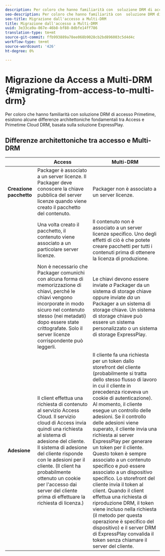 ```yaml
---
description: Per coloro che hanno familiarità con  soluzione DRM di accesso  Primetime, esistono alcune differenze architettoniche fondamentali tra Access e Primetime Cloud DRM, basata sulla soluzione ExpressPlay.
seo-description: Per coloro che hanno familiarità con  soluzione DRM di accesso  Primetime, esistono alcune differenze architettoniche fondamentali tra Access e Primetime Cloud DRM, basata sulla soluzione ExpressPlay.
seo-title: Migrazione dall'accesso a Multi-DRM
title: Migrazione dall'accesso a Multi-DRM
uuid: 3e33ca9a-867e-46b8-bf88-8dbfe14ff786
translation-type: tm+mt
source-git-commit: ffb993889a78ee068b9028cb2bd896003c5d4d4c
workflow-type: tm+mt
source-wordcount: '426'
ht-degree: 0%

---
```



# Migrazione da Access a Multi-DRM {#migrating-from-access-to-multi-drm}

Per coloro che hanno familiarità con  soluzione DRM di accesso  Primetime, esistono alcune differenze architettoniche fondamentali tra Access e Primetime Cloud DRM, basata sulla soluzione ExpressPlay.

## Differenze architettoniche tra accesso e Multi-DRM

|  | Access | Multi-DRM |
|---|---|---|
| **Creazione pacchetto** | Packager è associato a un server licenze. Il Packager deve conoscere la chiave pubblica del server licenze quando viene creato il pacchetto del contenuto. | Packager non è associato a un server licenze. |
|  | Una volta creato il pacchetto, il contenuto viene associato a un particolare server licenze. | Il contenuto non è associato a un server licenze specifico. Uno degli effetti di ciò è che potete creare pacchetti per tutti i contenuti prima di ottenere la licenza di produzione. |
|  | Non è necessario che Packager comunichi con alcuna forma di memorizzazione di chiavi, perché le chiavi vengono incorporate in modo sicuro nel contenuto stesso (nei metadati) dopo essere state crittografate. Solo il server licenze corrispondente può leggerli. | Le chiavi devono essere inviate *a* Packager da un sistema di storage chiave oppure inviate *da* un Packager a un sistema di storage chiave. Un sistema di storage chiave può essere un sistema personalizzato o un sistema di storage ExpressPlay. |
| **Adesione** | Il client effettua una richiesta di contenuto al servizio Access Cloud. Il servizio cloud di Access invia quindi una richiesta al sistema di adesione del cliente. Il sistema di adesione del cliente risponde con le adesioni per il cliente. (Il client ha probabilmente ottenuto un cookie per l&#39;accesso dai server del cliente prima di effettuare la richiesta di licenza.) | Il cliente fa una richiesta per un token dallo storefront del cliente (probabilmente si tratta dello stesso flusso di lavoro in cui il cliente in precedenza riceveva un cookie di autenticazione). Al momento, il cliente esegue un controllo delle adesioni. Se il controllo delle adesioni viene superato, il cliente invia una richiesta ai server ExpressPlay per generare un token per il cliente. Questo token è sempre associato a un contenuto specifico e *può* essere associato a un dispositivo specifico. Lo storefront del cliente invia il token al client. Quando il client effettua una richiesta di riproduzione DRM, il token viene incluso nella richiesta (il metodo per questa operazione è specifico del dispositivo) e il server DRM di ExpressPlay convalida il token senza chiamare il server del cliente. |